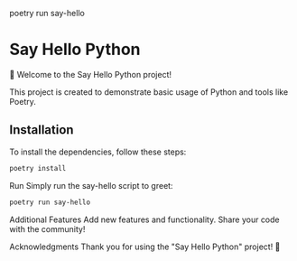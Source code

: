 poetry run say-hello
# Say Hello Python

👋 Welcome to the Say Hello Python project!

This project is created to demonstrate basic usage of Python and tools like Poetry.

## Installation

To install the dependencies, follow these steps:

```bash
poetry install
```
Run
Simply run the say-hello script to greet:

```bash
poetry run say-hello
```

Additional Features
Add new features and functionality. Share your code with the community!

Acknowledgments
Thank you for using the "Say Hello Python" project! 🚀

